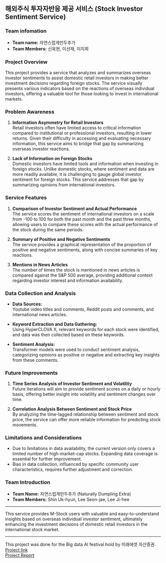 ## 해외주식 투자자반응 제공 서비스 (Stock Investor Sentiment Service)

### Team infomation

- **Team name:** 자연스럽게만두추가  
- **Team Members:** 신욱현, 이선재, 이지희

### Project Overview

This project provides a service that analyzes and summarizes overseas investor sentiments to assist domestic retail investors in making better investment decisions regarding foreign stocks. The service visually presents various indicators based on the reactions of overseas individual investors, offering a valuable tool for those looking to invest in international markets.

### Problem Awareness

1. **Information Asymmetry for Retail Investors**  
   Retail investors often have limited access to critical information compared to institutional or professional investors, resulting in lower returns. Given their difficulty in accessing and evaluating necessary information, this service aims to bridge that gap by summarizing overseas investor reactions.

2. **Lack of Information on Foreign Stocks**  
   Domestic investors have limited tools and information when investing in foreign stocks. Unlike domestic stocks, where sentiment and data are more readily available, it is challenging to gauge global investor sentiment for foreign stocks. This service addresses that gap by summarizing opinions from international investors.

### Service Features

1. **Comparison of Investor Sentiment and Actual Performance**  
   The service scores the sentiment of international investors on a scale from -100 to 100 for both the past month and the past three months, allowing users to compare these scores with the actual performance of the stock during the same periods.

2. **Summary of Positive and Negative Sentiments**  
   The service provides a graphical representation of the proportion of positive and negative sentiments, along with concise summaries of key reactions.

3. **Mentions in News Articles**  
   The number of times the stock is mentioned in news articles is compared against the S&P 500 average, providing additional context regarding investor interest and information availability.

### Data Collection and Analysis

- **Data Sources:**  
  Youtube video titles and comments, Reddit posts and comments, and international news articles.

- **Keyword Extraction and Data Gathering:**  
  Using HyperCLOVA X, relevant keywords for each stock were identified, and data was then collected based on these keywords.

- **Sentiment Analysis:**  
  Transformer models were used to conduct sentiment analysis, categorizing opinions as positive or negative and extracting key insights from these comments.

### Future Improvements

1. **Time Series Analysis of Investor Sentiment and Volatility**  
   Future iterations will aim to provide sentiment scores on a daily or hourly basis, offering better insight into volatility and sentiment changes over time.

2. **Correlation Analysis Between Sentiment and Stock Price**  
   By analyzing the time-lagged relationship between sentiment and stock price, the service can offer more reliable information for predicting stock movements.

### Limitations and Considerations

- Due to limitations in data availability, the current version only covers a limited number of high-market-cap stocks. Expanding data coverage is essential for further improvement.
- Bias in data collection, influenced by specific community user characteristics, requires further adjustment and correction.

### Team Introduction

- **Team Name:** 자연스럽게만두추가 (Naturally Dumpling Extra)  
- **Team Members:** Shin Uk-hyun, Lee Seon-jae, Lee Ji-hee

---

This service provides M-Stock users with valuable and easy-to-understand insights based on overseas individual investor sentiment, ultimately enhancing the investment decisions of domestic retail investors in the international stock market.


---

This project was done for the Big data AI festival hold by 미래에셋 자산증권.  
[Project link](https://miraeassetfesta.com/)  
[Project Report](https://quick-climb-d69.notion.site/2480e8f5cc024cbab6fab8ab2ae0521e)